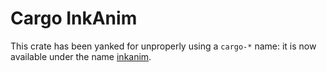 # Cargo InkAnim

This crate has been yanked for unproperly using a `cargo-*` name: it is now available under the name [inkanim](https://crates.io/crates/inkanim).
